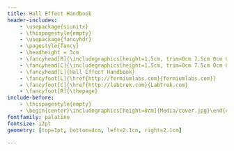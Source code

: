 ```yaml
---
title: Hall Effect Handbook
header-includes:
    - \usepackage{siunitx}
    - \thispagestyle{empty} 
    - \usepackage{fancyhdr}
    - \pagestyle{fancy}
    - \headheight = 3cm
    - \fancyhead[R]{\includegraphics[height=1.5cm, trim=0cm 7.5cm 0cm 0cm]{Media/logo.eps}} 
    - \fancyhead[C]{\includegraphics[height=1.5cm, trim=0cm 7.5cm 0cm 0cm]{Media/logo_labtrek.png}}
    - \fancyhead[L]{Hall Effect Handbook}
    - \fancyfoot[L]{\href{http://fermiumlabs.com}{fermiumlabs.com}}
    - \fancyfoot[C]{\href{http://labtrek.com}{LabTrek.com}
    - \fancyfoot[R]{\thepage}
include-before:
    - \thispagestyle{empty}
    - \begin{center}\includegraphics[height=8cm]{Media/cover.jpg}\end{center}
fontfamily: palatino
fontsize: 12pt
geometry: [top=1pt, bottom=4cm, left=2.1cm, right=2.1cm]

---
```


<!--
Copyright (C)  2016  Labtrek & Fermium LABS.
Permission is granted to copy, distribute and/or modify this document
under the terms of the GNU Free Documentation License, Version 1.3
or any later version published by the Free Software Foundation;
with the Invariant Sections being "Authorship", no Front-Cover Texts, and no Back-Cover Texts.
A copy of the license is included in the section entitled "GNU
Free Documentation License".
-->

<!-- ################################
to compile this document you need pandoc with pandoc-eqnos, pandoc-fignos and pandoc-tablenos filters
http://pandoc.org
https://github.com/tomduck/pandoc-eqnos
https://github.com/tomduck/pandoc-tablenos
https://github.com/tomduck/pandoc-fignos

Original paper by Giacomo Torzo of LabTrek
Revision and new technical documentation by Davide Bortolami of Fermium LABS

http://labtrek.it
https://fermiumlabs.com

################################ --> 

